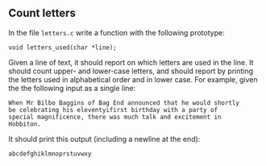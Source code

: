 Count letters
-------------

In the file `letters.c` write a function with the following
prototype:

    void letters_used(char *line);

Given a line of text, it should report on which letters are used in
the line. It should count upper- and lower-case letters, and should
report by printing the letters used in alphabetical order and in
lower case. For example, given the the following input as a single
line:

    When Mr Bilbo Baggins of Bag End announced that he would shortly
    be celebrating his eleventyifirst birthday with a party of
    special magnificence, there was much talk and excitement in
    Hobbiton.

It should print this output (including a newline at the end):

    abcdefghiklmnoprstuvwxy
